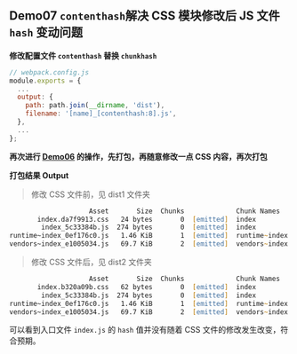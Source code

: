 ## Demo07 `contenthash`解决 CSS 模块修改后 JS 文件 `hash` 变动问题

**修改配置文件 `contenthash` 替换 `chunkhash`**

```js
// webpack.config.js
module.exports = {
  ...
  output: {
    path: path.join(__dirname, 'dist'),
    filename: '[name]_[contenthash:8].js',
  },
  ...
};
```

**再次进行 [Demo06](https://github.com/Leecason/webpack-long-term-cache-demo/tree/master/demo06) 的操作，先打包，再随意修改一点 CSS 内容，再次打包**

**打包结果 Output**

> 修改 CSS 文件前，见 dist1 文件夹

```zsh
                    Asset       Size  Chunks             Chunk Names
       index.da7f9913.css   24 bytes       0  [emitted]  index
        index_5c33384b.js  274 bytes       0  [emitted]  index
runtime~index_0ef176c0.js   1.46 KiB       1  [emitted]  runtime~index
vendors~index_e1005034.js   69.7 KiB       2  [emitted]  vendors~index
```

> 修改 CSS 文件后，见 dist2 文件夹

```zsh
                    Asset       Size  Chunks             Chunk Names
       index.b320a09b.css   62 bytes       0  [emitted]  index
        index_5c33384b.js  274 bytes       0  [emitted]  index
runtime~index_0ef176c0.js   1.46 KiB       1  [emitted]  runtime~index
vendors~index_e1005034.js   69.7 KiB       2  [emitted]  vendors~index
```

可以看到入口文件 `index.js` 的 `hash` 值并没有随着 CSS 文件的修改发生改变，符合预期。
